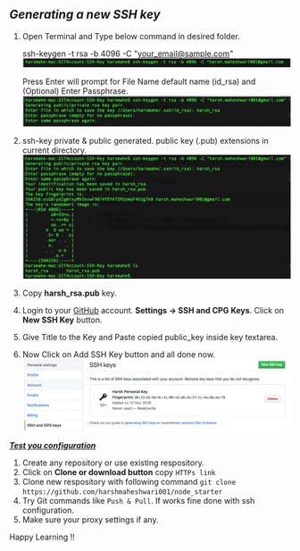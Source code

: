 
***<h2>Generating a new SSH key</h2>***

1. Open Terminal and Type below command in desired folder.

   ssh-keygen -t rsa -b 4096 -C "your_email@sample.com"
   ![ScreenShot](https://github.com/harshmaheshwari001/git/blob/master/1.png)

   Press Enter will prompt for File Name default name (id_rsa) and (Optional) Enter Passphrase.
   ![ScreenShot](https://github.com/harshmaheshwari001/git/blob/master/2.png)

2. ssh-key private & public generated. public key (.pub) extensions in current directory. 
   ![ScreenShot](https://github.com/harshmaheshwari001/git/blob/master/3.png)

3. Copy **harsh_rsa.pub** key.
4. Login to your [GitHub](https://github.com/) account. **Settings -> SSH and CPG Keys**. Click on **New SSH Key** button. 

5. Give Title to the Key and Paste copied public_key inside key textarea.
6. Now Click on Add SSH Key button and all done now.
   ![ScreenShot](https://github.com/harshmaheshwari001/git/blob/master/4.png)

***<u>Test you configuration</u>***
1. Create any repository or use existing respository.
2. Click on **Clone or download button** copy `HTTPs link`
3. Clone new respository with following command
    `git clone https://github.com/harshmaheshwari001/node_starter`
4. Try Git commands like `Push & Pull`. If works fine done with ssh configuration.
5. Make sure your proxy settings if any.

Happy Learning !!
